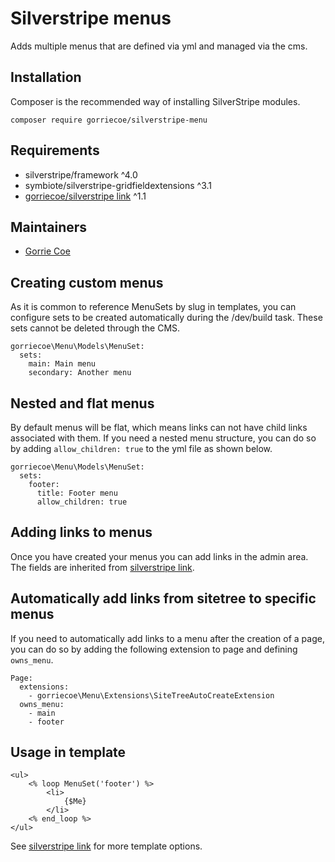 # Silverstripe menus

Adds multiple menus that are defined via yml and managed via the cms.

## Installation
Composer is the recommended way of installing SilverStripe modules.
```
composer require gorriecoe/silverstripe-menu
```

## Requirements

- silverstripe/framework ^4.0
- symbiote/silverstripe-gridfieldextensions ^3.1
- [gorriecoe/silverstripe link](https://github.com/gorriecoe/silverstripe-link) ^1.1

## Maintainers

- [Gorrie Coe](https://github.com/gorriecoe)

## Creating custom menus

As it is common to reference MenuSets by slug in templates, you can configure sets to be created automatically during the /dev/build task. These sets cannot be deleted through the CMS.

```
gorriecoe\Menu\Models\MenuSet:
  sets:
    main: Main menu
    secondary: Another menu
```

## Nested and flat menus

By default menus will be flat, which means links can not have child links associated with them.  If you need a nested menu structure, you can do so by adding `allow_children: true` to the yml file as shown below.

```
gorriecoe\Menu\Models\MenuSet:
  sets:
    footer:
      title: Footer menu
      allow_children: true
```

## Adding links to menus

Once you have created your menus you can add links in the admin area.  The fields are inherited from [silverstripe link](https://github.com/gorriecoe/silverstripe-link).

## Automatically add links from sitetree to specific menus

If you need to automatically add links to a menu after the creation of a page, you can do so by adding the following extension to page and defining `owns_menu`.

```
Page:
  extensions:
    - gorriecoe\Menu\Extensions\SiteTreeAutoCreateExtension
  owns_menu:
    - main
    - footer
```

## Usage in template

```
<ul>
    <% loop MenuSet('footer') %>
        <li>
            {$Me}
        </li>
    <% end_loop %>
</ul>
```

See [silverstripe link](https://github.com/gorriecoe/silverstripe-link#template-options) for more template options.
